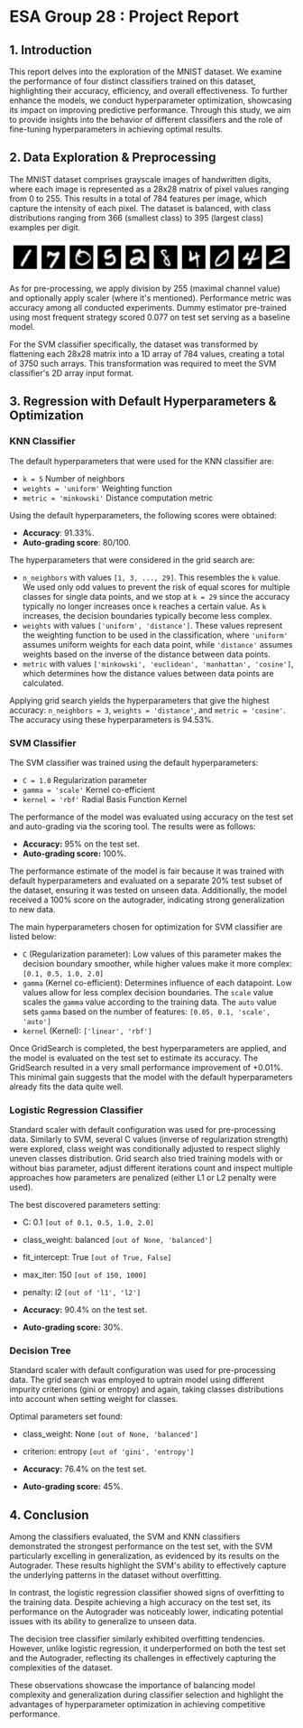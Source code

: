 # ESA Group 28 : Project Report

## 1. Introduction
This report delves into the exploration of the MNIST dataset. We examine the performance of four distinct classifiers trained on this dataset, highlighting their accuracy, efficiency, and overall effectiveness. To further enhance the models, we conduct hyperparameter optimization, showcasing its impact on improving predictive performance. Through this study, we aim to provide insights into the behavior of different classifiers and the role of fine-tuning hyperparameters in achieving optimal results.

## 2. Data Exploration & Preprocessing
The MNIST dataset comprises grayscale images of handwritten digits, where each image is represented as a 28x28 matrix of pixel values ranging from 0 to 255. This results in a total of 784 features per image, which capture the intensity of each pixel. The dataset is balanced, with class distributions ranging from 366 (smallest class) to 395 (largest class) examples per digit.

![Example loaded data](/example_data.png)

As for pre-processing, we apply division by 255 (maximal channel value) and optionally apply scaler (where it's mentioned). Performance metric was accuracy among all conducted experiments.
Dummy estimator pre-trained using most frequent strategy scored 0.077 on test set serving as a baseline model.

For the SVM classifier specifically, the dataset was transformed by flattening each 28x28 matrix into a 1D array of 784 values, creating a total of 3750 such arrays. This transformation was required to meet the SVM classifier's 2D array input format.

## 3. Regression with Default Hyperparameters & Optimization

### KNN Classifier
The default hyperparameters that were used for the KNN classifier are:

- `k = 5` Number of neighbors
- `weights = 'uniform'` Weighting function
- `metric = 'minkowski'` Distance computation metric

Using the default hyperparameters, the following scores were obtained:

- **Accuracy**: 91.33%.
- **Auto-grading score**: 80/100.

The hyperparameters that were considered in the grid search are:

- `n_neighbors` with values `[1, 3, ..., 29]`. This resembles the `k` value. We used only odd values to prevent
  the risk of equal scores for multiple classes for single data points, and we stop at `k = 29` since the accuracy
  typically no longer increases once `k` reaches a certain value. As `k` increases, the decision boundaries typically
  become less complex.
- `weights` with values `['uniform', 'distance']`. These values represent the weighting function to be used in the
  classification, where `'uniform'` assumes uniform weights for each data point, while `'distance'` assumes weights
  based on the inverse of the distance between data points.
- `metric` with values `['minkowski', 'euclidean', 'manhattan', 'cosine']`, which determines how the distance values
  between data points are calculated.
   
Applying grid search yields the hyperparameters that give the highest accuracy:
`n_neighbors = 3`, `weights = 'distance'`, and `metric = 'cosine'`.
The accuracy using these hyperparameters is 94.53%.

### SVM Classifier
The SVM classifier was trained using the default hyperparameters:

- ```C = 1.0``` Regularization parameter
- ```gamma = 'scale'``` Kernel co-efficient
- ```kernel = 'rbf'``` Radial Basis Function Kernel

The performance of the model was evaluated using accuracy on the test set and auto-grading via the scoring tool. The results were as follows:

- **Accuracy:** 95% on the test set.
- **Auto-grading score:** 100%.

The performance estimate of the model is fair because it was trained with default hyperparameters and evaluated on a separate 20% test subset of the dataset, ensuring it was tested on unseen data. Additionally, the model received a 100% score on the autograder, indicating strong generalization to new data.

The main hyperparameters chosen for optimization for SVM classifier are listed below:

- ```C``` (Regularization parameter): Low values of this parameter makes the decision boundary smoother, while higher values make it more complex: ```[0.1, 0.5, 1.0, 2.0]```
- ```gamma``` (Kernel co-efficient): Determines influence of each datapoint. Low values allow for less complex decision boundaries. The ```scale``` value scales the ```gamma``` value according to the training data. The ```auto``` value sets ```gamma``` based on the number of features: ```[0.05, 0.1, 'scale', 'auto']```
- ```kernel``` (Kernel): ```['linear', 'rbf']```

Once GridSearch is completed, the best hyperparameters are applied, and the model is evaluated on the test set to estimate its accuracy. The GridSearch resulted in a very small performance improvement of +0.01%. This minimal gain suggests that the model with the default hyperparameters already fits the data quite well.  

### Logistic Regression Classifier
Standard scaler with default configuration was used for pre-processing data. 
Similarly to SVM, several C values (inverse of regularization strength) were explored, class weight was conditionally adjusted to respect slighly uneven classes distribution. 
Grid search also tried training models with or without bias parameter, adjust different iterations count and inspect multiple approaches how parameters are penalized (either L1 or L2 penalty were used).

The best discovered parameters setting:
- C: 0.1 `[out of 0.1, 0.5, 1.0, 2.0]`
- class_weight: balanced `[out of None, 'balanced']`
- fit_intercept: True `[out of True, False]`
- max_iter: 150 `[out of 150, 1000]`
- penalty: l2 `[out of 'l1', 'l2']`

- **Accuracy:** 90.4% on the test set.
- **Auto-grading score:** 30%.

### Decision Tree
Standard scaler with default configuration was used for pre-processing data. 
The grid search was employed to uptrain model using different impurity criterions (gini or entropy) and again, taking classes distributions into account when setting weight for classes.

Optimal parameters set found:

- class_weight: None `[out of None, 'balanced']`
- criterion: entropy `[out of 'gini', 'entropy']`

- **Accuracy:** 76.4% on the test set.
- **Auto-grading score:** 45%.

## 4. Conclusion

Among the classifiers evaluated, the SVM and KNN classifiers demonstrated the strongest performance on the test set, with the SVM particularly excelling in generalization, as evidenced by its results on the Autograder. These results highlight the SVM's ability to effectively capture the underlying patterns in the dataset without overfitting.

In contrast, the logistic regression classifier showed signs of overfitting to the training data. Despite achieving a high accuracy on the test set, its performance on the Autograder was noticeably lower, indicating potential issues with its ability to generalize to unseen data.

The decision tree classifier similarly exhibited overfitting tendencies. However, unlike logistic regression, it underperformed on both the test set and the Autograder, reflecting its challenges in effectively capturing the complexities of the dataset.

These observations showcase the importance of balancing model complexity and generalization during classifier selection and highlight the advantages of hyperparameter optimization in achieving competitive performance.